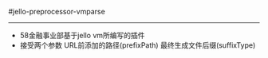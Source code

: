#jello-preprocessor-vmparse
******
* 58金融事业部基于jello vm所编写的插件 
* 接受两个参数 URL前添加的路径(prefixPath) 最终生成文件后缀(suffixType)